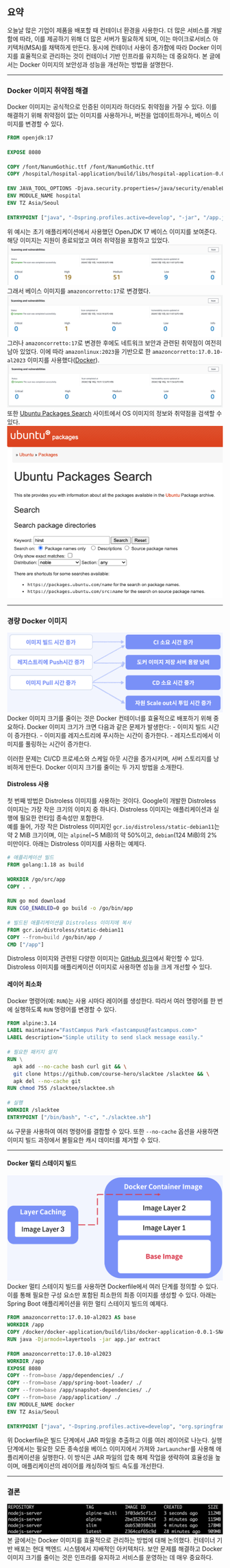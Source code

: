 ## 요약  
오늘날 많은 기업이 제품을 배포할 때 컨테이너 환경을 사용한다. 더 많은 서비스를 개발함에 따라, 이를 제공하기 위해 더 많은 서버가 필요하게 되며, 이는 마이크로서비스 아키텍처(MSA)를 채택하게 만든다. 동시에 컨테이너 사용이 증가함에 따라 Docker 이미지를 효율적으로 관리하는 것이 컨테이너 기반 인프라를 유지하는 데 중요하다. 본 글에서는 Docker 이미지의 보안성과 성능을 개선하는 방법을 설명한다.

---

### Docker 이미지 취약점 해결  
Docker 이미지는 공식적으로 인증된 이미지라 하더라도 취약점을 가질 수 있다. 이를 해결하기 위해 취약점이 없는 이미지를 사용하거나, 버전을 업데이트하거나, 베이스 이미지를 변경할 수 있다.

```dockerfile
FROM openjdk:17

EXPOSE 8080

COPY /font/NanumGothic.ttf /font/NanumGothic.ttf
COPY /hospital/hospital-application/build/libs/hospital-application-0.0.1-SNAPSHOT.jar /app.jar

ENV JAVA_TOOL_OPTIONS -Djava.security.properties=/java/security/enableLegacyTLS.security -Dfile.encoding=UTF8
ENV MODULE_NAME hospital
ENV TZ Asia/Seoul

ENTRYPOINT ["java", "-Dspring.profiles.active=develop", "-jar", "/app.jar"]
```

위 예시는 초기 애플리케이션에서 사용했던 OpenJDK 17 베이스 이미지를 보여준다. 해당 이미지는 지원이 종료되었고 여러 취약점을 포함하고 있었다.  
<img src="./image/Pasted image 20240719110709.png">  
그래서 베이스 이미지를 `amazoncorretto:17`로 변경했다.  
<img src="./image/Pasted image 20240719110721.png">  
그러나 `amazoncorretto:17`로 변경한 후에도 네트워크 보안과 관련된 취약점이 여전히 남아 있었다. 이에 따라 `amazonlinux:2023`을 기반으로 한 `amazoncorretto:17.0.10-al2023` 이미지를 사용했다([Docker](https://hub.docker.com/layers/library/amazoncorretto/17.0.10-al2023/images/sha256-788e2e45f885e4ddeb881d5616e8b6976898c475ae3311e65263f64ec46f103c?context=explore)).  
<img src="./image/Pasted image 20240719110733.png">  
또한 [Ubuntu Packages Search](https://packages.ubuntu.com/) 사이트에서 OS 이미지의 정보와 취약점을 검색할 수 있다.  
<img src="./image/Pasted image 20240719142307.png">  

---

### 경량 Docker 이미지  
<img src="./image/Pasted image 20240719110958.png">  
Docker 이미지 크기를 줄이는 것은 Docker 컨테이너를 효율적으로 배포하기 위해 중요하다. Docker 이미지 크기가 크면 다음과 같은 문제가 발생한다:
- 이미지 빌드 시간이 증가한다.
- 이미지를 레지스트리에 푸시하는 시간이 증가한다.
- 레지스트리에서 이미지를 풀링하는 시간이 증가한다.

이러한 문제는 CI/CD 프로세스와 스케일 아웃 시간을 증가시키며, 서버 스토리지를 낭비하게 만든다. Docker 이미지 크기를 줄이는 두 가지 방법을 소개한다.

#### Distroless 사용  
첫 번째 방법은 Distroless 이미지를 사용하는 것이다. Google이 개발한 Distroless 이미지는 가장 작은 크기의 이미지 중 하나다. Distroless 이미지는 애플리케이션과 실행에 필요한 런타임 종속성만 포함한다.  
예를 들어, 가장 작은 Distroless 이미지인 `gcr.io/distroless/static-debian11`는 약 2 MiB 크기이며, 이는 `alpine`(~5 MiB)의 약 50%이고, `debian`(124 MiB)의 2% 미만이다. 아래는 Distroless 이미지를 사용하는 예제다.

```dockerfile
# 애플리케이션 빌드
FROM golang:1.18 as build

WORKDIR /go/src/app
COPY . .

RUN go mod download
RUN CGO_ENABLED=0 go build -o /go/bin/app

# 빌드된 애플리케이션을 Distroless 이미지에 복사
FROM gcr.io/distroless/static-debian11
COPY --from=build /go/bin/app /
CMD ["/app"]
```

Distroless 이미지와 관련된 다양한 이미지는 [GitHub 링크](https://github.com/GoogleContainerTools/distroless)에서 확인할 수 있다. Distroless 이미지를 애플리케이션 이미지로 사용하면 성능을 크게 개선할 수 있다.

#### 레이어 최소화  
Docker 명령어(예: `RUN`)는 사용 시마다 레이어를 생성한다. 따라서 여러 명령어를 한 번에 실행하도록 `RUN` 명령어를 변경할 수 있다.  

```dockerfile
FROM alpine:3.14
LABEL maintainer="FastCampus Park <fastcampus@fastcampus.com>"
LABEL description="Simple utility to send slack message easily."

# 필요한 패키지 설치
RUN \
  apk add --no-cache bash curl git && \
  git clone https://github.com/course-hero/slacktee /slacktee && \
  apk del --no-cache git
RUN chmod 755 /slacktee/slacktee.sh

# 실행
WORKDIR /slacktee
ENTRYPOINT ["/bin/bash", "-c", "./slacktee.sh"]
```

`&&` 구문을 사용하여 여러 명령어를 결합할 수 있다. 또한 `--no-cache` 옵션을 사용하면 이미지 빌드 과정에서 불필요한 캐시 데이터를 제거할 수 있다.

---

#### Docker 멀티 스테이지 빌드  
<img src="./image/Pasted image 20240719110933.png">  
Docker 멀티 스테이지 빌드를 사용하면 Dockerfile에서 여러 단계를 정의할 수 있다. 이를 통해 필요한 구성 요소만 포함된 최소한의 최종 이미지를 생성할 수 있다.  
아래는 Spring Boot 애플리케이션을 위한 멀티 스테이지 빌드의 예제다.

```dockerfile
FROM amazoncorretto:17.0.10-al2023 AS base
WORKDIR /app
COPY /docker/docker-application/build/libs/docker-application-0.0.1-SNAPSHOT.jar /app.jar
RUN java -Djarmode=layertools -jar app.jar extract

FROM amazoncorretto:17.0.10-al2023
WORKDIR /app
EXPOSE 8080
COPY --from=base /app/dependencies/ ./
COPY --from=base /app/spring-boot-loader/ ./
COPY --from=base /app/snapshot-dependencies/ ./
COPY --from=base /app/application/ ./
ENV MODULE_NAME docker
ENV TZ Asia/Seoul

ENTRYPOINT ["java", "-Dspring.profiles.active=develop", "org.springframework.boot.loader.JarLauncher"]
```

위 Dockerfile은 빌드 단계에서 JAR 파일을 추출하고 이를 여러 레이어로 나눈다. 실행 단계에서는 필요한 모든 종속성을 베이스 이미지에서 가져와 `JarLauncher`를 사용해 애플리케이션을 실행한다. 이 방식은 JAR 파일의 압축 해제 작업을 생략하여 효율성을 높이며, 애플리케이션의 레이어를 캐싱하여 빌드 속도를 개선한다.  

---

### 결론  
<img src="./image/Pasted image 20231113162741.png">  
본 글에서는 Docker 이미지를 효율적으로 관리하는 방법에 대해 논의했다. 컨테이너 기반 배포는 현대 백엔드 시스템에서 지배적인 아키텍처다. 보안 문제를 해결하고 Docker 이미지 크기를 줄이는 것은 인프라를 유지하고 서비스를 운영하는 데 매우 중요하다.